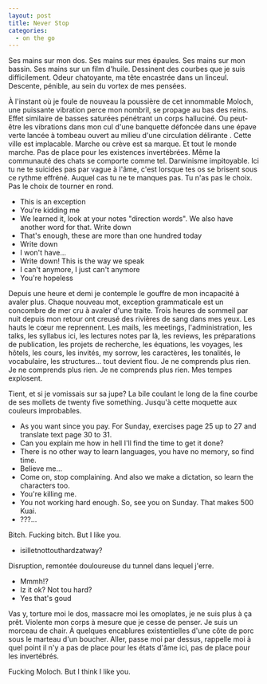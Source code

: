 ```yaml
---
layout: post
title: Never Stop
categories:
  - on the go
---
```


Ses mains sur mon dos.
Ses mains sur mes épaules.
Ses mains sur mon bassin.
Ses mains sur un film d'huile.
Dessinent des courbes que je suis difficilement.
Odeur chatoyante, ma tête encastrée dans un linceul.
Descente, pénible, au sein du vortex de mes pensées.

À l'instant où je foule de nouveau la poussière de cet innommable Moloch, une puissante vibration perce mon nombril, se propage au bas des reins.
Effet similaire de basses saturées pénétrant un corps halluciné.
Ou peut-être les vibrations dans mon cul d'une banquette défoncée dans une épave verte lancée à tombeau ouvert au milieu d'une circulation délirante .
Cette ville est implacable.
Marche ou crève est sa marque.
Et tout le monde marche.
Pas de place pour les existences invertébrées.
Même la communauté des chats se comporte comme tel.
Darwinisme impitoyable.
Ici tu ne te suicides pas par vague à l'âme, c'est lorsque tes os se brisent sous ce rythme effréné.
Auquel cas tu ne te manques pas.
Tu n'as pas le choix.
Pas le choix de tourner en rond.


- This is an exception
- You're kidding me
- We learned it, look at your notes "direction words". We also have another word for that. Write down
- That's enough, these are more than one hundred today
- Write down
- I won't have...
- Write down! This is the way we speak
- I can't anymore, I just can't anymore
- You're hopeless

Depuis une heure et demi je contemple le gouffre de mon incapacité à avaler plus.
Chaque nouveau mot, exception grammaticale est un concombre de mer cru à avaler d'une traite.
Trois heures de sommeil par nuit depuis mon retour ont creusé des rivières de sang dans mes yeux.
Les hauts le cœur me reprennent.
Les mails, les meetings, l'administration, les talks, les syllabus ici, les lectures notes par là, les reviews, les préparations de publication, les projets de recherche, les équations, les voyages, les hôtels, les cours, les invités, my sorrow, les caractères, les tonalités, le vocabulaire, les structures... tout devient flou.
Je ne comprends plus rien.
Je ne comprends plus rien.
Je ne comprends plus rien.
Mes tempes explosent.

Tient, et si je vomissais sur sa jupe?
La bile coulant le long de la fine courbe de ses mollets de twenty five something.
Jusqu'à cette moquette aux couleurs improbables.

- As you want since you pay. For Sunday, exercises page 25 up to 27 and translate text page 30 to 31.
- Can you explain me how in hell I'll find the time to get it done?
- There is no other way to learn languages, you have no memory, so find time.
- Believe me...
- Come on, stop complaining. And also we make a dictation, so learn the characters too.
- You're killing me.
- You not working hard enough. So, see you on Sunday. That makes 500 Kuai.
- ???...

Bitch.
Fucking bitch.
But I like you.


- isilletnottouthardzatway?

Disruption, remontée douloureuse du tunnel dans lequel j'erre.

- Mmmh!?
- Iz it ok? Not tou hard?
- Yes that's goud

Vas y, torture moi le dos, massacre moi les omoplates, je ne suis plus à ça prêt.
Violente mon corps à mesure que je cesse de penser.
Je suis un morceau de chair.
À quelques encablures existentielles d'une côte de porc sous le marteau d'un boucher.
Aller, passe moi par dessus, rappelle moi à quel point il n'y a pas de place pour les états d'âme ici, pas de place pour les invertébrés.

Fucking Moloch.
But I think I like you.

